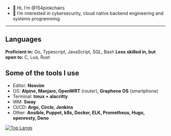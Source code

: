 - 👋 Hi, I’m @154pinkchairs
- 👀 I’m interested in cybersecurity, cloud native backend engineering and systems programming

---

## Languages

**Proficient in:** Go, Typescript, JavaScript, SQL, Bash
**Less skilled in, but open to:** C, Lua, Rust

## Some of the tools I use

- Editor: **Neovim**
- OS: **Alpine, Manjaro, OpenWRT** (router), **Graphene OS** (smartphone)
- Terminal: **tmux + alacritty**
- WM: **Sway**
- CI/CD: **Argo, Circle, Jenkins**
- Other: **Ansible, Puppet, k8s, Docker, ELK, Prometheus, Hugo, openresty, Deno**

[![Top Langs](https://github-readme-stats.vercel.app/api/top-langs/?username=154pinkchairs)](https://github.com/anuraghazra/github-readme-stats)
